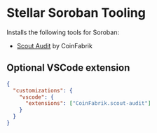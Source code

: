 # Stellar Soroban Tooling

Installs the following tools for Soroban:

- [Scout Audit](https://www.coinfabrik.com/products/scout/) by CoinFabrik

## Optional VSCode extension

```json
{
  "customizations": {
    "vscode": {
      "extensions": ["CoinFabrik.scout-audit"]
    }
  }
}
```
